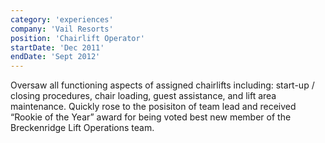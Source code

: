 ```yaml
---
category: 'experiences'
company: 'Vail Resorts'
position: 'Chairlift Operator'
startDate: 'Dec 2011'
endDate: 'Sept 2012'
---
```


Oversaw all functioning aspects of assigned chairlifts including: start-up / closing procedures, chair loading, guest assistance,
and lift area maintenance. Quickly rose to the posisiton of team lead and received “Rookie of the Year” award for being voted best new member of the Breckenridge Lift Operations team.

